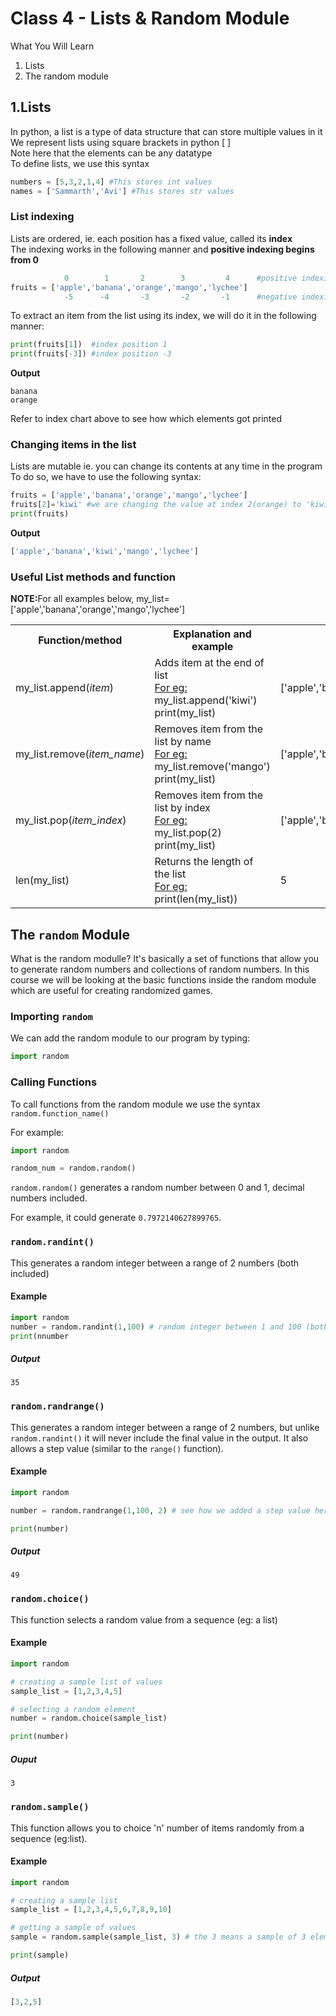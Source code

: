 
<h1>Class 4 - Lists & Random Module</h1>

What You Will Learn
<ol>
  <li>Lists
  <li>The random module
</ol>

## 1.Lists
In python, a list is a type of data structure that can store multiple values in it
<br>We represent lists using square brackets in python [ ]
<br>Note here that the elements can be any datatype
<br>To define lists, we use this syntax
```python
numbers = [5,3,2,1,4] #This stores int values
names = ['Sammarth','Avi'] #This stores str values
```
### List indexing
Lists are ordered, ie. each position has a fixed value, called its <b>index</b>
<br>The indexing works in the following manner and <b>positive indexing begins from 0</b>
```python
            0        1       2        3         4      #positive indexing
fruits = ['apple','banana','orange','mango','lychee']
            -5      -4       -3       -2       -1      #negative indexing
``` 
To extract an item from the list using its index, we will do it in the following manner:
```python
print(fruits[1])  #index position 1  
print(fruits[-3]) #index position -3
```
<b>Output</b>
```
banana
orange 
```
Refer to index chart above to see how which elements got printed

### Changing items in the list
Lists are mutable ie. you can change its contents at any time in the program
<br>To do so, we have to use the following syntax:
```python
fruits = ['apple','banana','orange','mango','lychee']
fruits[2]='kiwi' #we are changing the value at index 2(orange) to 'kiwi'
print(fruits)
```
<b>Output</b>
```python
['apple','banana','kiwi','mango','lychee']
```

### Useful List methods and function
<b>NOTE:</b>For all examples below, my_list=['apple','banana','orange','mango','lychee']
<table>
  <tr>
    <th>Function/method
    <th>Explanation and example
    <th>Ouptut
  </tr>
  <tr>
    <td>my_list.append(<i>item</i>)
    <td>Adds item at the end of list<br><u>For eg:</u><br>my_list.append('kiwi')<br>print(my_list)
    <td>['apple','banana','orange','mango','lychee','kiwi']
  </tr>
  <tr>
    <td>my_list.remove(<i>item_name</i>)
    <td>Removes item from the list by name<br><u>For eg:</u><br>my_list.remove('mango')<br>print(my_list)
    <td>['apple','banana','orange','lychee']
  </tr>
  <tr>
    <td>my_list.pop(<i>item_index</i>)
    <td>Removes item from the list by index<br><u>For eg:</u><br>my_list.pop(2)<br>print(my_list)
    <td>['apple','banana','mango','lychee']
  </tr>
  <tr>
    <td>len(my_list)
    <td>Returns the length of the list<br><u>For eg:</u><br>print(len(my_list))
    <td>5
  </tr>
</table>

## The ```random``` Module
What is the random modulle? It's basically a set of functions that allow you to generate random numbers and collections of random numbers. In this course we will be looking at the basic functions inside the random module which are useful for creating randomized games.

### Importing ```random```

We can add the random module to our program by typing:
```python
import random
```

### Calling Functions
To call functions from the random module we use the syntax ```random.function_name()```

For example:
```python
import random

random_num = random.random()
```
```random.random()``` generates a random number between 0 and 1, decimal numbers included.

For example, it could generate ```0.7972140627899765```.

### ```random.randint()```
This generates a random integer between a range of 2 numbers (both included)

#### Example
```python
import random
number = random.randint(1,100) # random integer between 1 and 100 (both included)
print(nnumber
```

##### Output
```
35
```

### ```random.randrange()```
This generates a random integer between a range of 2 numbers, but unlike ```random.randint()``` it will never include the final value in the output. It also allows a step value (similar to the ```range()``` function).

#### Example
```python
import random

number = random.randrange(1,100, 2) # see how we added a step value here, now it will only generate an integer excluding 2,4,6,8,... i.e. only odd numbers

print(number)
```

##### Output
```
49
```

### ```random.choice()```
This function selects a random value from a sequence (eg: a list)

#### Example
```python
import random

# creating a sample list of values
sample_list = [1,2,3,4,5]

# selecting a random element
number = random.choice(sample_list)

print(number)
```

##### Ouput
```
3
```

### ```random.sample()```
This function allows you to choice 'n' number of items randomly from a sequence (eg:list).

#### Example
```python
import random

# creating a sample list
sample_list = [1,2,3,4,5,6,7,8,9,10]

# getting a sample of values
sample = random.sample(sample_list, 3) # the 3 means a sample of 3 elements

print(sample)
```

##### Output
```python
[3,2,5]
```
